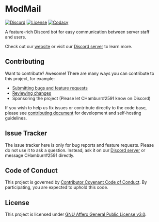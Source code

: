 # ModMail

[![Discord](https://discordapp.com/api/guilds/576016832956334080/embed.png)](https://discord.gg/wjWJwJB)
[![License](https://img.shields.io/github/license/CHamburr/ModMail.svg)](https://github.com/CHamburr/modmail/blob/master/LICENSE)
[![Codacy](https://api.codacy.com/project/badge/Grade/aad8b5aee37940a08b15d6de2bc977a8)](https://www.codacy.com?utm_source=github.com&amp;utm_medium=referral&amp;utm_content=CHamburr/modmail&amp;utm_campaign=Badge_Grade)

A feature-rich Discord bot for easy communication between server staff and users.

Check out our [website](https://modmail.netlify.com) or visit our [Discord server](https://discord.gg/wjWJwJB) to learn more.

## Contributing

Want to contribute? Awesome! There are many ways you can contribute to this project, for example:

- [Submitting bugs and feature requests](https://github.com/CHamburr/modmail/issues)
- [Reviewing changes](https://github.com/CHamburr/modmail/issues)
- Sponsoring the project (Please let CHamburr#2591 know on Discord)

If you wish to help us fix issues or contribute directly to the code base, please see [contributing document](https://github.com/CHamburr/modmail/blob/master/CONTRIBUTING.md) for development and self-hosting guidelines.

## Issue Tracker

The issue tracker here is only for bug reports and feature requests. Please do not use it to ask a question. Instead, ask it on our [Discord server](https://discord.gg/wjWJwJB) or message CHamburr#2591 directly.

## Code of Conduct

This project is governed by [Contributor Covenant Code of Conduct](https://github.com/CHamburr/modmail/blob/master/CODE_OF_CONDUCT.md). By participating, you are expected to uphold this code.

## License

This project is licensed under [GNU Affero General Public License v3.0](https://github.com/CHamburr/modmail/blob/master/LICENSE).

